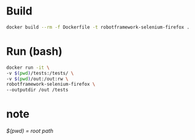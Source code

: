 # Build
``` bash
docker build --rm -f Dockerfile -t robotframework-selenium-firefox .
```

# Run (bash)
``` bash
docker run -it \
-v $(pwd)/tests:/tests/ \
-v $(pwd)/out:/out:rw \
robotframework-selenium-firefox \
--outputdir /out /tests
```

# note
_$(pwd) = root path_ 